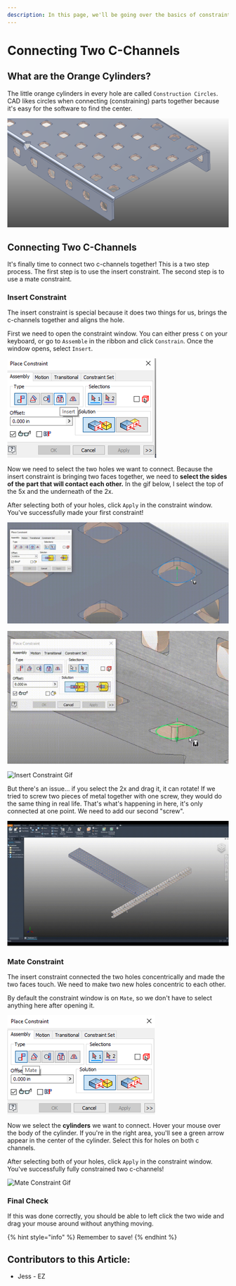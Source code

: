 ```yaml
---
description: In this page, we'll be going over the basics of constraints.
---
```


# Connecting Two C-Channels

## What are the Orange Cylinders?

The little orange cylinders in every hole are called `Construction Circles`.  CAD likes circles when connecting (constraining) parts together because it's easy for the software to find the center.

![Construction Circles](<../../../.gitbook/assets/image (58).png>)

## Connecting Two C-Channels

It's finally time to connect two c-channels together!  This is a two step process.  The first step is to use the insert constraint.  The second step is to use a mate constraint. 

### Insert Constraint

The insert constraint is special because it does two things for us, brings the c-channels together and aligns the hole.  

First we need to open the constraint window.  You can either press `C` on your keyboard, or go to `Assemble` in the ribbon and click `Constrain`.  Once the window opens, select `Insert`.

![Constraint Window with Insert Selected](<../../../.gitbook/assets/image (59).png>)

Now we need to select the two holes we want to connect.  Because the insert constraint is bringing two faces together, we need to **select the sides of the part that will contact each other.**  In the gif below, I select the top of the 5x and the underneath of the 2x.  

After selecting both of your holes, click `Apply` in the constraint window.  You've successfully made your first constraint!

![Selection on 5x](<../../../.gitbook/assets/image (110).png>)

![Selection on 2x](<../../../.gitbook/assets/image (109).png>)

![Insert Constraint Gif](../../../.gitbook/assets/insert.gif)

But there's an issue... if you select the 2x and drag it, it can rotate!  If we tried to screw two pieces of metal together with one screw, they would do the same thing in real life.  That's what's happening in here, it's only connected at one point.  We need to add our second "screw".  

![Not Fully Constrained C-Channel](<../../../.gitbook/assets/rotate c channel.gif>)

### Mate Constraint

The insert constraint connected the two holes concentrically and made the two faces touch.  We need to make two new holes concentric to each other. 

By default the constraint window is on `Mate`, so we don't have to select anything here after opening it. 

![Constraint Window with Mate Selected](<../../../.gitbook/assets/image (60).png>)

Now we select the **cylinders** we want to connect.  Hover your mouse over the body of the cylinder.  If you're in the right area, you'll see a green arrow appear in the center of the cylinder.  Select this for holes on both c channels. 

After selecting both of your holes, click `Apply` in the constraint window.  You've successfully fully constrained two c-channels!

![Mate Constraint Gif](../../../.gitbook/assets/mate.gif)

### Final Check

If this was done correctly, you should be able to left click the two wide and drag your mouse around without anything moving.

{% hint style="info" %}
Remember to save!
{% endhint %}



## Contributors to this Article:

* Jess - EZ
